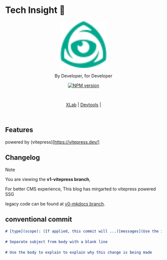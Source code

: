 # Tech Insight 🎉 
<p align="center">
<img src="docs/public/logo.svg" width="150" alt="Blog Logo" />
</p>

<p align="center">
By Developer, for Developer
</p>

<p align="center">
<a href="">
<img src="https://img.shields.io/badge/Version-0.1.0-a7f3d0?labelColor=%23047857" alt="NPM version" />
</a>
</p>

<br>
<p align="center">
<a href="https://github.com/xiyuan404/tech_insight/xlab">XLab</a> |
<a href="https://github.com/xiyuan404/tech_insight/devtools/">Devtools</a> |
</p>
<br>


## Features
powered by (vitepress)[https://vitepress.dev/]

## Changelog

> [!NOTE]
> You are viewing the **v1-vitepress branch**,
> 
> For better CMS experience, This blog has mirgarted to vitepress powered SSG
> 
> legacy code can be found at  [v0-mkdocs branch](https://github.com/xiyuan404/tech_insight/tree/v0-mkdocs). 


## conventional commit


```md
# [type](scope): (If applied, this commit will ...)[messages](Use the imperative mood)

# Separate subject from body with a blank line

# Use the body to explain to explain why this change is being made
```
